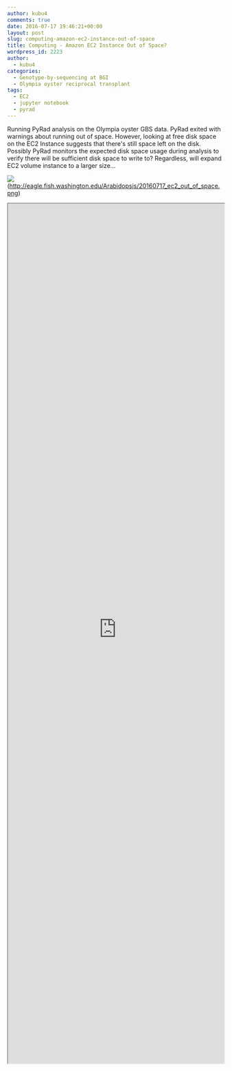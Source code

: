 ```yaml
---
author: kubu4
comments: true
date: 2016-07-17 19:46:21+00:00
layout: post
slug: computing-amazon-ec2-instance-out-of-space
title: Computing - Amazon EC2 Instance Out of Space?
wordpress_id: 2223
author:
  - kubu4
categories:
  - Genotype-by-sequencing at BGI
  - Olympia oyster reciprocal transplant
tags:
  - EC2
  - jupyter notebook
  - pyrad
---
```


Running PyRad analysis on the Olympia oyster GBS data. PyRad exited with warnings about running out of space. However, looking at free disk space on the EC2 Instance suggests that there's still space left on the disk. Possibly PyRad monitors the expected disk space usage during analysis to verify there will be sufficient disk space to write to? Regardless, will expand EC2 volume instance to a larger size...

![](https://eagle.fish.washington.edu/Arabidopsis/20160717_ec2_out_of_space.png)(http://eagle.fish.washington.edu/Arabidopsis/20160717_ec2_out_of_space.png)

<iframe src="https://render.githubusercontent.com/view/ipynb?commit=a63ac11b57c693a7762dec20508c796cc8575ff4&enc_url=68747470733a2f2f7261772e67697468756275736572636f6e74656e742e636f6d2f73723332302f4c6162446f63732f613633616331316235376336393361373736326465633230353038633739366363383537356666342f6a7570797465725f6e62732f73616d2f32303136303731355f6563325f6f6c795f6762735f70797261642e6970796e62&nwo=sr320%2FLabDocs&path=jupyter_nbs%2Fsam%2F20160715_ec2_oly_gbs_pyrad.ipynb&repository_id=13746500#c4fc33df-e3eb-4377-b469-28e11bf518f6" width="100%" height="2000" scrolling="yes"></iframe>




